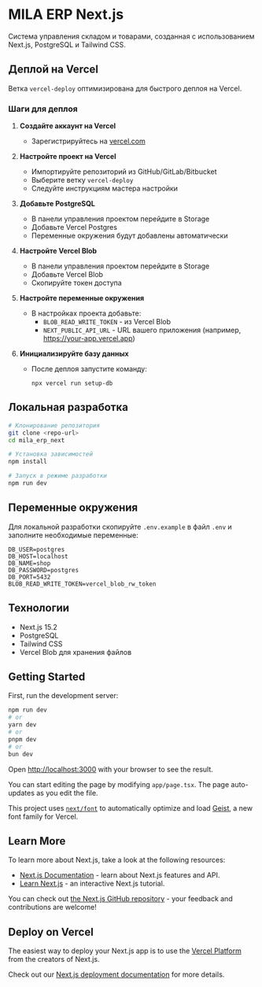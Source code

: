# MILA ERP Next.js

Система управления складом и товарами, созданная с использованием Next.js, PostgreSQL и Tailwind CSS.

## Деплой на Vercel

Ветка `vercel-deploy` оптимизирована для быстрого деплоя на Vercel.

### Шаги для деплоя

1. **Создайте аккаунт на Vercel**

   - Зарегистрируйтесь на [vercel.com](https://vercel.com)

2. **Настройте проект на Vercel**

   - Импортируйте репозиторий из GitHub/GitLab/Bitbucket
   - Выберите ветку `vercel-deploy`
   - Следуйте инструкциям мастера настройки

3. **Добавьте PostgreSQL**

   - В панели управления проектом перейдите в Storage
   - Добавьте Vercel Postgres
   - Переменные окружения будут добавлены автоматически

4. **Настройте Vercel Blob**

   - В панели управления проектом перейдите в Storage
   - Добавьте Vercel Blob
   - Скопируйте токен доступа

5. **Настройте переменные окружения**

   - В настройках проекта добавьте:
     - `BLOB_READ_WRITE_TOKEN` - из Vercel Blob
     - `NEXT_PUBLIC_API_URL` - URL вашего приложения (например, https://your-app.vercel.app)

6. **Инициализируйте базу данных**
   - После деплоя запустите команду:
     ```
     npx vercel run setup-db
     ```

## Локальная разработка

```bash
# Клонирование репозитория
git clone <repo-url>
cd mila_erp_next

# Установка зависимостей
npm install

# Запуск в режиме разработки
npm run dev
```

## Переменные окружения

Для локальной разработки скопируйте `.env.example` в файл `.env` и заполните необходимые переменные:

```
DB_USER=postgres
DB_HOST=localhost
DB_NAME=shop
DB_PASSWORD=postgres
DB_PORT=5432
BLOB_READ_WRITE_TOKEN=vercel_blob_rw_token
```

## Технологии

- Next.js 15.2
- PostgreSQL
- Tailwind CSS
- Vercel Blob для хранения файлов

## Getting Started

First, run the development server:

```bash
npm run dev
# or
yarn dev
# or
pnpm dev
# or
bun dev
```

Open [http://localhost:3000](http://localhost:3000) with your browser to see the result.

You can start editing the page by modifying `app/page.tsx`. The page auto-updates as you edit the file.

This project uses [`next/font`](https://nextjs.org/docs/app/building-your-application/optimizing/fonts) to automatically optimize and load [Geist](https://vercel.com/font), a new font family for Vercel.

## Learn More

To learn more about Next.js, take a look at the following resources:

- [Next.js Documentation](https://nextjs.org/docs) - learn about Next.js features and API.
- [Learn Next.js](https://nextjs.org/learn) - an interactive Next.js tutorial.

You can check out [the Next.js GitHub repository](https://github.com/vercel/next.js) - your feedback and contributions are welcome!

## Deploy on Vercel

The easiest way to deploy your Next.js app is to use the [Vercel Platform](https://vercel.com/new?utm_medium=default-template&filter=next.js&utm_source=create-next-app&utm_campaign=create-next-app-readme) from the creators of Next.js.

Check out our [Next.js deployment documentation](https://nextjs.org/docs/app/building-your-application/deploying) for more details.
